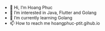 - 👋 Hi, I’m Hoang Phuc
- 👀 I’m interested in Java, Flutter and Golang
- 🌱 I’m currently learning Golang
- 📫 How to reach me hoangphuc-ptit.gihub.io
